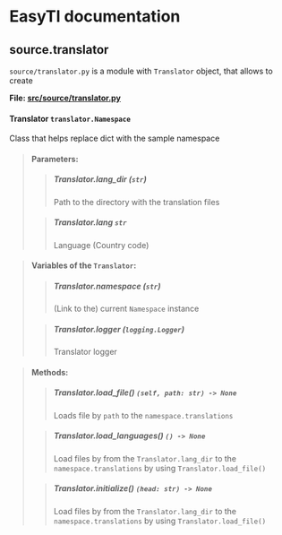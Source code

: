 # EasyTl documentation

## source.translator
`source/translator.py` is a module with `Translator` object, that allows to create 

**File: [src/source/translator.py](../../src/source/translator.py)**

#### Translator `translator.Namespace`
Class that helps replace dict with the sample namespace

> #### Parameters:
>
>> ##### Translator.lang_dir (`str`)
>> Path to the directory with the translation files
>
>> ##### Translator.lang `str`
>> Language (Country code)

> #### Variables of the `Translator`:
>
>> ##### Translator.namespace (`str`)
>> (Link to the) current `Namespace` instance
>
>> ##### Translator.logger (`logging.Logger`)
>> Translator logger

> #### Methods:
>
>> ##### Translator.load_file() `(self, path: str) -> None`
>> Loads file by `path` to the `namespace.translations`
> 
>> ##### Translator.load_languages() `() -> None`
>> Load files by from the `Translator.lang_dir` to the `namespace.translations` by using `Translator.load_file()`
>
>> ##### Translator.initialize() `(head: str) -> None`
>> Load files by from the `Translator.lang_dir` to the `namespace.translations` by using `Translator.load_file()`